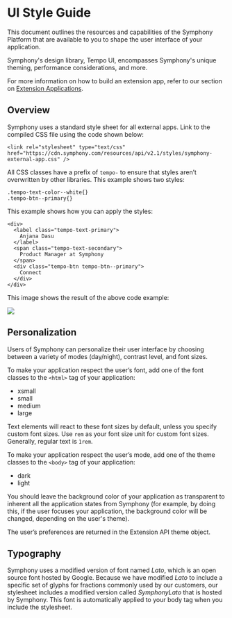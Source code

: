 # UI Style Guide

This document outlines the resources and capabilities of the Symphony Platform that are available to you to shape the user interface of your application.

Symphony's design library, Tempo UI, encompasses Symphony's unique theming, performance considerations, and more.

For more information on how to build an extension app, refer to our section on [Extension Applications](../../../building-extension-applications-on-symphony/building-extension-applications-on-symphony.md).

## Overview

Symphony uses a standard style sheet for all external apps. Link to the compiled CSS file using the code shown below:

```markup
<link rel="stylesheet" type="text/css" href="https://cdn.symphony.com/resources/api/v2.1/styles/symphony-external-app.css" />
```

All CSS classes have a prefix of `tempo-` to ensure that styles aren’t overwritten by other libraries. This example shows two styles:

```markup
.tempo-text-color--white{}
.tempo-btn--primary{}
```

This example shows how you can apply the styles:

```markup
<div>
  <label class="tempo-text-primary">
    Anjana Dasu
  </label>
  <span class="tempo-text-secondary">
    Product Manager at Symphony
  </span>
  <div class="tempo-btn tempo-btn--primary">
    Connect
  </div>
</div>
```

This image shows the result of the above code example:

![](../../../.gitbook/assets/85c0431-screen\_shot\_2017-06-06\_at\_3.22.38\_pm.png)

## Personalization

Users of Symphony can personalize their user interface by choosing between a variety of modes (day/night), contrast level, and font sizes.

To make your application respect the user’s font, add one of the font classes to the `<html>` tag of your application:

* xsmall
* small
* medium
* large

Text elements will react to these font sizes by default, unless you specify custom font sizes. Use `rem` as your font size unit for custom font sizes. Generally, regular text is `1rem`.

To make your application respect the user’s mode, add one of the theme classes to the `<body>` tag of your application:

* dark
* light

You should leave the background color of your application as transparent to inherent all the application states from Symphony (for example, by doing this, if the user focuses your application, the background color will be changed, depending on the user's theme).

The user’s preferences are returned in the Extension API theme object.

## Typography

Symphony uses a modified version of font named _Lato_, which is an open source font hosted by Google. Because we have modified _Lato_ to include a specific set of glyphs for fractions commonly used by our customers, our stylesheet includes a modified version called _SymphonyLato_ that is hosted by Symphony. This font is automatically applied to your body tag when you include the stylesheet.
